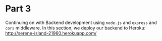 # Part 3

Continuing on with Backend development using `node.js` and `express` and `cors` middleware. In this section, we deploy our backend to Heroku: http://serene-island-21960.herokuapp.com/
